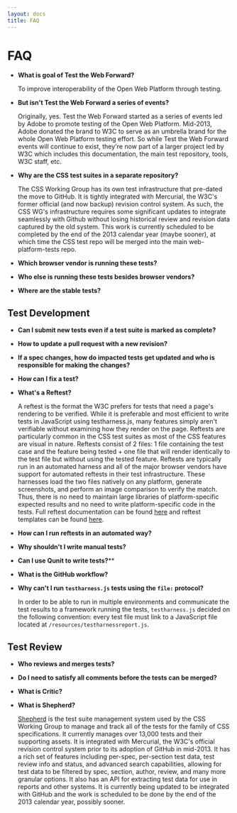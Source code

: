 ```yaml
---
layout: docs
title: FAQ
---
```


FAQ
===

*   **What is goal of Test the Web Forward?**
    
    To improve interoperability of the Open Web Platform through testing.
    
*   **But isn't Test the Web Forward a series of events?**
    
    Originally, yes. Test the Web Forward started as a series of events led
    by Adobe to promote testing of the Open Web Platform. Mid-2013, Adobe donated
    the brand to W3C to serve as an umbrella brand for the whole Open Web
    Platform testing effort. So while Test the Web Forward events will continue
    to exist, they're now part of a larger project led by W3C which includes this
    documentation, the main test repository, tools, W3C staff, etc.
    
*   **Why are the CSS test suites in a separate repository?**

    The CSS Working Group has its own test infrastructure that pre-dated the move to GitHub. 
    It is tightly integrated with Mercurial, the W3C's former official (and now backup)
    revision control system. As such, the CSS WG's infrastructure requires some significant 
    updates to integrate seamlessly with Github without losing historical review and revision
    data captured by the old system. This work is currently scheduled to be completed by the 
    end of the 2013 calendar year (maybe sooner), at which time the CSS test repo will
    be merged into the main web-platform-tests repo.
        
*   **Which browser vendor is running these tests?**

*   **Who else is running these tests besides browser vendors?**
    
*   **Where are the stable tests?**


Test Development
----------------

*   **Can I submit new tests even if a test suite is marked as complete?**
    
*   **How to update a pull request with a new revision?**
    
*   **If a spec changes, how do impacted tests get updated and who is responsible for making the changes?**

*   **How can I fix a test?**

*   **What's a Reftest?**

    A reftest is the format the W3C prefers for tests that need a page's rendering to be verified.
    While it is preferable and most efficient to write tests in JavaScript using testharness.js, many
    features simply aren't verifiable without examining how they render on the page. Reftests are 
    particularly common in the CSS test suites as most of the CSS features are visual in nature. Reftests
    consist of 2 files: 1 file containing the test case and the feature being tested + one file that will 
    render identically to the test file but without using the tested feature. Reftests are typically run in
    an automated harness and all of the major browser vendors have support for automated reftests in 
    their test infrastructure. These harnesses load the two files natively on any platform, generate 
    screenshots, and perform an image comparison to verify the match. Thus, there is no need to maintain
    large libraries of platform-specific expected results and no need to write platform-specific code 
    in the tests. Full reftest documentation can be found [here][reftests] and reftest templates can be found
    [here][templates].
    
    
*   **How can I run reftests in an automated way?**

*   **Why shouldn't I write manual tests?**

*   **Can I use Qunit to write tests?****

*   **What is the GitHub workflow?**

*   **Why can't I run `testharness.js` tests using the `file:` protocol?**
    
    In order to be able to run in multiple environments and communicate the test
    results to a framework running the tests, `testharness.js` decided on the
    following convention: every test file must link to a JavaScript file
    located at `/resources/testharnessreport.js`.

Test Review
-----------

*   **Who reviews and merges tests?**

*   **Do I need to satisfy all comments before the tests can be merged?**

*   **What is Critic?**

*   **What is Shepherd?**

    [Shepherd][shepherd] is the test suite management system used by the CSS Working Group to manage and track all 
    of the tests for the family of CSS specifications. It currently manages over 13,000 tests and their supporting
    assets. It is integrated with Mercurial, the W3C's official revision control system prior to its adoption of 
    GitHub in mid-2013. It has a rich set of features including per-spec, per-section test data, test review info 
    and status, and advanced search capabilities, allowing for test data to be filtered by spec, section, author,
    review, and many more granular options. It also has an API for extracting test data for use in reports and
    other systems. It is currently being updated to be integrated with GitHub and the work is scheduled to be done 
    by the end of the 2013 calendar year, possibly sooner.
    
    
    
[shepherd]: http://test.csswg.org/shepherd/
[reftests]: ./reftests.html
[templates]: ./test-templates.html



